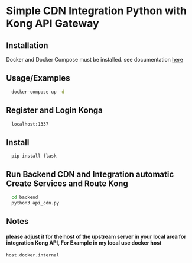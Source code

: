 
# Simple CDN Integration Python with Kong API Gateway

## Installation

Docker and Docker Compose must be installed. see documentation [here](https://docs.docker.com/compose/install/)

## Usage/Examples
```bash
  docker-compose up -d 
```
## Register and Login Konga

```bash
  localhost:1337
```

## Install 
```bash
  pip install flask
```
## Run Backend CDN and Integration automatic Create Services and Route Kong
```bash
  cd backend
  python3 api_cdn.py
```

## Notes
#### please adjust it for the host of the upstream server in your local area for integration Kong API, For Example in my local  use docker host
```
host.docker.internal
```



